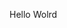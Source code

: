 Hello Wolrd








































































































































































































































































































































































































































































































































































































































































































































































































































































































































































































































































































































































































































































































































































































































































































































































































































































































































































































































































































































































































































































































































































































































































































































































































































































































































































































































































































































































































































































































































































































































































































































































































































































































































































































































































































































































































































































































































































































































































































































































































































































































































































































































































































































































































































































































































































































































































































































































































































































































































































































































































































































































































































































































































































































































































































































































































































































































































































































